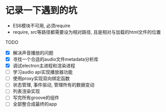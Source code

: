 # 记录一下遇到的坑

- ES6模块不可用, 必须require
- require, src等路径都需要设为相对路径, 且是相对与加载的html文件的位置

TODO

- [x] 解决声音播放的问题
- [x] 寻找一个合适的audio文件metadata分析库
- [x] 调试electron主进程和渲染进程
- [ ] 学习audio api实现播放器功能
- [ ] 使用proxy实现双向绑定函数
- [ ] 状态管理, 事件驱动, 管理所有的数据变动
- [ ] 列表渲染实现
- [ ] 写完所有groove的组件
- [ ] 全部整合成最终的app
